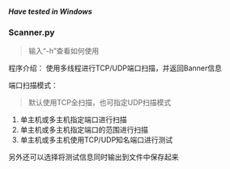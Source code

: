 ##### Have tested in Windows

### Scanner.py
> 输入“-h”查看如何使用

程序介绍：
使用多线程进行TCP/UDP端口扫描，并返回Banner信息

端口扫描模式：<br>
> 默认使用TCP全扫描，也可指定UDP扫描模式

1. 单主机或多主机指定端口进行扫描
2. 单主机或多主机指定端口的范围进行扫描
3. 单主机或多主机使用TCP/UDP知名端口进行测试

另外还可以选择将测试信息同时输出到文件中保存起来
